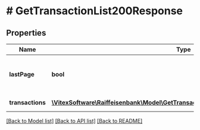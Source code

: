 # # GetTransactionList200Response

## Properties

Name | Type | Description | Notes
------------ | ------------- | ------------- | -------------
**lastPage** | **bool** | Indication wheter the page is last - default false | [optional]
**transactions** | [**\VitexSoftware\Raiffeisenbank\Model\GetTransactionList200ResponseTransactionsInner[]**](GetTransactionList200ResponseTransactionsInner.md) | An array of transactions. | [optional]

[[Back to Model list]](../../README.md#models) [[Back to API list]](../../README.md#endpoints) [[Back to README]](../../README.md)
